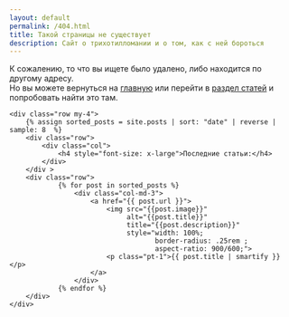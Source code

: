 ```yaml
---
layout: default
permalink: /404.html
title: Такой страницы не существует
description: Сайт о трихотилломании и о том, как с ней бороться
---
```


<div class="container content">
    <div class="row mt-10">
        <p>
            К сожалению, то что вы ищете было удалено, либо находится по другому адресу. <br/>
            Но вы можете вернуться на  <a href="{{ site.url | relative_url }}">главную</a> или перейти в  <a href="{% link posts.md %}">раздел статей</a>
            и попробовать найти это там.
        </p>
    </div>
    
    <div class="row my-4">
        {% assign sorted_posts = site.posts | sort: "date" | reverse | sample: 8  %}
        <div class="row">
            <div class="col">
                <h4 style="font-size: x-large">Последние статьи:</h4>
            </div>
        </div >
        <div class="row">
                {% for post in sorted_posts %}
                    <div class="col-md-3">
                        <a href="{{ post.url }}">
                            <img src="{{post.image}}"
                                 alt="{{post.title}}"
                                 title="{{post.description}}"
                                 style="width: 100%;
                                        border-radius: .25rem ;
                                        aspect-ratio: 900/600;">
                            <p class="pt-1">{{ post.title | smartify }}</p>
                        </a>
                    </div>
                {% endfor %}
        </div>
    </div>
</div>
